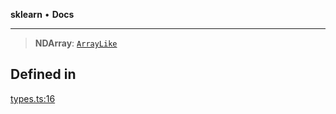 **sklearn** • **Docs**

***

> **NDArray**: [`ArrayLike`](ArrayLike.md)

## Defined in

[types.ts:16](https://github.com/transitive-bullshit/scikit-learn-ts/blob/5e663e21c4853c8fe2b9bcb1cb98c79fc27bba08/packages/sklearn/src/types.ts#L16)
